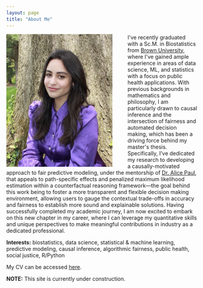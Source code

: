 ```yaml
---
layout: page
title: "About Me"
---
```


<!-- ![](/grad1.jpg) -->

<img src="/grad1.jpg" align="left" width="280" style="float:left; padding-right:40px"/> 

<!-- use this (html) for resizing the image -->

<!-- <br style="line-height: 0.5px"/> -->

I've recently graduated with a Sc.M. in Biostatistics from [Brown University](https://www.brown.edu/academics/public-health/biostats/people/students/current-masters-students), where I've gained ample experience in areas of data science, ML, and statistics with a focus on public health applications. With previous backgrounds in mathematics and philosophy, I am particularly drawn to causal inference and the intersection of fairness and automated decision making, which has been a driving force behind my master's thesis. Specifically, I’ve dedicated my research to developing a causally-motivated approach to fair predictive modeling, under the mentorship of [Dr. Alice Paul](https://vivo.brown.edu/display/apaul6), that appeals to path-specific effects and penalized maximum likelihood estimation within a counterfactual reasoning framework&mdash;the goal behind this work being to foster a more transparent and flexible decision making environment, allowing users to gauge the contextual trade-offs in accuracy and fairness to establish more sound and explainable solutions. Having successfully completed my academic journey, I am now excited to embark on this new chapter in my career, where I can leverage my quantitative skills and unique perspectives to make meaningful contributions in industry as a dedicated professional.

<!-- Having successfully completed my academic journey, I am now excited to embark on a new chapter in my career, where I can leverage my quantitative skills to make a meaningful impact in the industry as a dedicated professional. Having reached the end of my academic journey, I am now eager to explore career opportunities in industry where I may apply my quantitative skills impactfully as a professional. -->

<!-- to better establish a more sound and explainable solution. -->
<!-- such that predictive outcomes are more explainable and in tune with our moral intuitions of fairness -->
<!-- visualize, guage, and explain -->

<!-- I am now eager explore career paths/opportunities that'll allow me to apply my quantitiative skills in positve/impactful ways as a professional. -->
 
<!-- As a nearly graduated master's student, I am now eager to put my skills to good use in a professional setting -->

<span class="br"></span> 

**Interests:** biostatistics, data science, statistical & machine learning, predictive modeling, causal inference, algorithmic fairness, public health, social justice, R/Python

My CV can be accessed [here](https://antonellabasso.github.io/Basso.2023.CV.pdf). 

<span class="br"></span> 

**NOTE:** This site is currently under construction.

<span class="br"></span> 


<!-- <embed src="https://antonellabasso.github.io/Basso.2023.CV.pdf" type="application/pdf" />  -->
<!-- <embed src="http://antonellabasso.github.io/Basso.2023.CV.pdf" width="500" height="375" type="application/pdf">  -->

